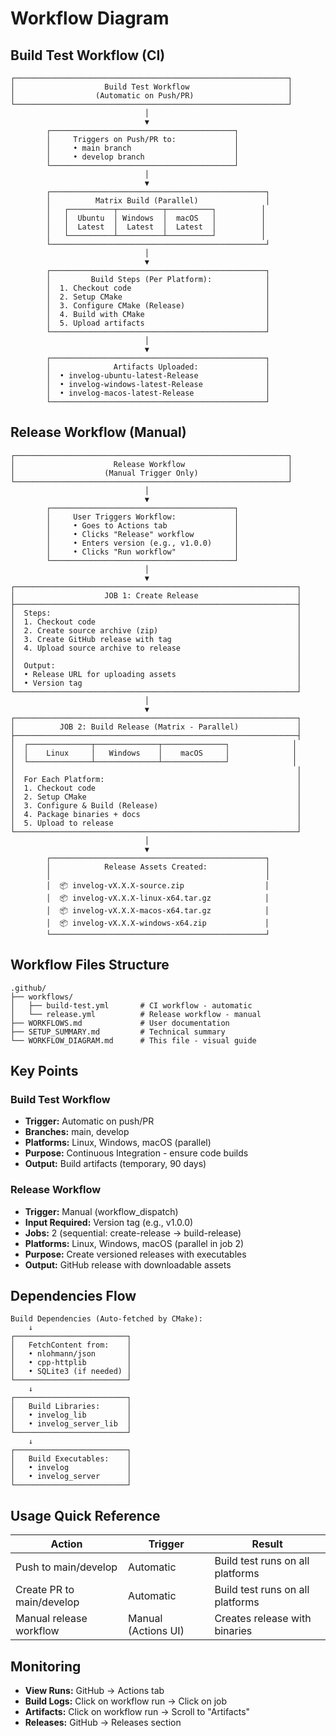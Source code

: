 # Workflow Diagram

## Build Test Workflow (CI)

```
┌─────────────────────────────────────────────────────────────┐
│                    Build Test Workflow                      │
│                  (Automatic on Push/PR)                     │
└─────────────────────────────────────────────────────────────┘
                              │
                              ▼
        ┌─────────────────────────────────────────┐
        │     Triggers on Push/PR to:             │
        │     • main branch                       │
        │     • develop branch                    │
        └─────────────────────────────────────────┘
                              │
                              ▼
        ┌────────────────────────────────────────────────┐
        │          Matrix Build (Parallel)               │
        │   ┌──────────┬──────────┬──────────┐          │
        │   │  Ubuntu  │ Windows  │  macOS   │          │
        │   │  Latest  │  Latest  │  Latest  │          │
        │   └──────────┴──────────┴──────────┘          │
        └────────────────────────────────────────────────┘
                              │
                              ▼
        ┌────────────────────────────────────────────────┐
        │         Build Steps (Per Platform):            │
        │  1. Checkout code                              │
        │  2. Setup CMake                                │
        │  3. Configure CMake (Release)                  │
        │  4. Build with CMake                           │
        │  5. Upload artifacts                           │
        └────────────────────────────────────────────────┘
                              │
                              ▼
        ┌────────────────────────────────────────────────┐
        │              Artifacts Uploaded:               │
        │  • invelog-ubuntu-latest-Release               │
        │  • invelog-windows-latest-Release              │
        │  • invelog-macos-latest-Release                │
        └────────────────────────────────────────────────┘
```

## Release Workflow (Manual)

```
┌─────────────────────────────────────────────────────────────┐
│                      Release Workflow                       │
│                    (Manual Trigger Only)                    │
└─────────────────────────────────────────────────────────────┘
                              │
                              ▼
        ┌─────────────────────────────────────────┐
        │     User Triggers Workflow:             │
        │     • Goes to Actions tab               │
        │     • Clicks "Release" workflow         │
        │     • Enters version (e.g., v1.0.0)     │
        │     • Clicks "Run workflow"             │
        └─────────────────────────────────────────┘
                              │
                              ▼
┌───────────────────────────────────────────────────────────────┐
│                    JOB 1: Create Release                      │
├───────────────────────────────────────────────────────────────┤
│  Steps:                                                       │
│  1. Checkout code                                             │
│  2. Create source archive (zip)                               │
│  3. Create GitHub release with tag                            │
│  4. Upload source archive to release                          │
│                                                               │
│  Output:                                                      │
│  • Release URL for uploading assets                           │
│  • Version tag                                                │
└───────────────────────────────────────────────────────────────┘
                              │
                              ▼
┌───────────────────────────────────────────────────────────────┐
│          JOB 2: Build Release (Matrix - Parallel)             │
├───────────────────────────────────────────────────────────────┤
│  ┌──────────────┬──────────────┬──────────────┐              │
│  │    Linux     │   Windows    │    macOS     │              │
│  └──────────────┴──────────────┴──────────────┘              │
│                                                               │
│  For Each Platform:                                           │
│  1. Checkout code                                             │
│  2. Setup CMake                                               │
│  3. Configure & Build (Release)                               │
│  4. Package binaries + docs                                   │
│  5. Upload to release                                         │
└───────────────────────────────────────────────────────────────┘
                              │
                              ▼
        ┌────────────────────────────────────────────────┐
        │            Release Assets Created:             │
        │                                                │
        │  📦 invelog-vX.X.X-source.zip                  │
        │  📦 invelog-vX.X.X-linux-x64.tar.gz            │
        │  📦 invelog-vX.X.X-macos-x64.tar.gz            │
        │  📦 invelog-vX.X.X-windows-x64.zip             │
        └────────────────────────────────────────────────┘
```

## Workflow Files Structure

```
.github/
├── workflows/
│   ├── build-test.yml       # CI workflow - automatic
│   └── release.yml          # Release workflow - manual
├── WORKFLOWS.md             # User documentation
├── SETUP_SUMMARY.md         # Technical summary
└── WORKFLOW_DIAGRAM.md      # This file - visual guide
```

## Key Points

### Build Test Workflow
- **Trigger:** Automatic on push/PR
- **Branches:** main, develop
- **Platforms:** Linux, Windows, macOS (parallel)
- **Purpose:** Continuous Integration - ensure code builds
- **Output:** Build artifacts (temporary, 90 days)

### Release Workflow
- **Trigger:** Manual (workflow_dispatch)
- **Input Required:** Version tag (e.g., v1.0.0)
- **Jobs:** 2 (sequential: create-release → build-release)
- **Platforms:** Linux, Windows, macOS (parallel in job 2)
- **Purpose:** Create versioned releases with executables
- **Output:** GitHub release with downloadable assets

## Dependencies Flow

```
Build Dependencies (Auto-fetched by CMake):
    ↓
┌─────────────────────────┐
│   FetchContent from:    │
│   • nlohmann/json       │
│   • cpp-httplib         │
│   • SQLite3 (if needed) │
└─────────────────────────┘
    ↓
┌─────────────────────────┐
│   Build Libraries:      │
│   • invelog_lib         │
│   • invelog_server_lib  │
└─────────────────────────┘
    ↓
┌─────────────────────────┐
│   Build Executables:    │
│   • invelog             │
│   • invelog_server      │
└─────────────────────────┘
```

## Usage Quick Reference

| Action | Trigger | Result |
|--------|---------|--------|
| Push to main/develop | Automatic | Build test runs on all platforms |
| Create PR to main/develop | Automatic | Build test runs on all platforms |
| Manual release workflow | Manual (Actions UI) | Creates release with binaries |

## Monitoring

- **View Runs:** GitHub → Actions tab
- **Build Logs:** Click on workflow run → Click on job
- **Artifacts:** Click on workflow run → Scroll to "Artifacts"
- **Releases:** GitHub → Releases section

